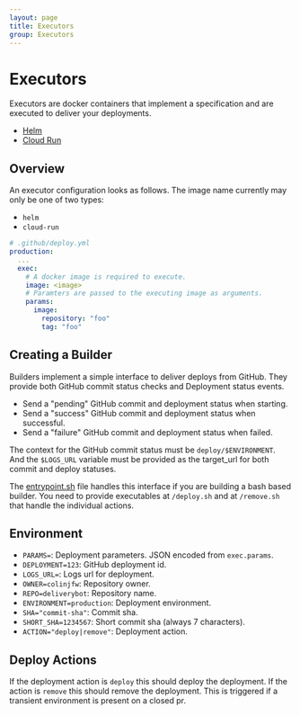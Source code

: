 ```yaml
---
layout: page
title: Executors
group: Executors
---
```


# Executors

Executors are docker containers that implement a specification and are
executed to deliver your deployments.

- [Helm](helm)
- [Cloud Run](cloud-run)

## Overview

An executor configuration looks as follows. The image name currently may only
be one of two types:

- `helm`
- `cloud-run`

```yaml
# .github/deploy.yml
production:
  ...
  exec:
    # A docker image is required to execute.
    image: <image>
    # Paramters are passed to the executing image as arguments.
    params:
      image:
        repository: "foo"
        tag: "foo"
```

## Creating a Builder

Builders implement a simple interface to deliver deploys from GitHub. They
provide both GitHub commit status checks and Deployment status events.

- Send a "pending" GitHub commit and deployment status when starting.
- Send a "success" GitHub commit and deployment status when successful.
- Send a "failure" GitHub commit and deployment status when failed.

The context for the GitHub commit status must be `deploy/$ENVIRONMENT`. And the
`$LOGS_URL` variable must be provided as the target_url for both commit and
deploy statuses.

The [entrypoint.sh](entrypoint.sh) file handles this interface if you are
building a bash based builder. You need to provide executables at `/deploy.sh`
and at `/remove.sh` that handle the individual actions.

## Environment

- `PARAMS=`: Deployment parameters. JSON encoded from `exec.params`.
- `DEPLOYMENT=123`: GitHub deployment id.
- `LOGS_URL=`: Logs url for deployment.
- `OWNER=colinjfw`: Repository owner.
- `REPO=deliverybot`: Repository name.
- `ENVIRONMENT=production`: Deployment environment.
- `SHA="commit-sha"`: Commit sha.
- `SHORT_SHA=1234567`: Short commit sha (always 7 characters).
- `ACTION="deploy|remove"`: Deployment action.

## Deploy Actions

If the deployment action is `deploy` this should deploy the deployment. If the
action is `remove` this should remove the deployment. This is triggered if a
transient environment is present on a closed pr.
